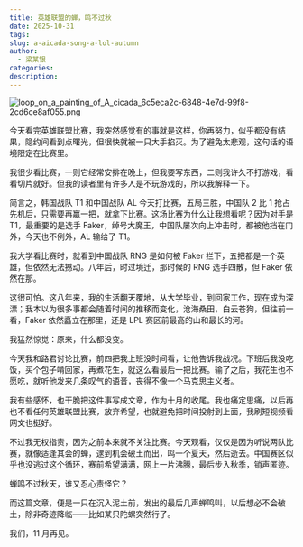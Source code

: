 ```yaml
---
title: 英雄联盟的蝉，鸣不过秋
date: 2025-10-31
tags:
slug: a-aicada-song-a-lol-autumn
author:
  - 梁某银
categories:
description:
---
```

![loop_on_a_painting_of_A_cicada_6c5eca2c-6848-4e7d-99f8-2cd6ce8af055.png](https://img.liangmouyin.com/2025/10/2f1c06d2a3950eeb17689c2902d5bcaa.png)

今天看完英雄联盟比赛，我突然感觉有的事就是这样，你再努力，似乎都没有结果，隐约间看到点曙光，但很快就被一只大手掐灭。为了避免太悲观，这句话的语境限定在比赛里。

我很少看比赛，一则它经常安排在晚上，但我要写东西，二则我许久不打游戏，看看切片就好。但我的读者里有许多人是不玩游戏的，所以我解释一下。

简言之，韩国战队 T1 和中国战队 AL 今天打比赛，五局三胜，中国队 2 比 1 抢占先机后，只需要再赢一把，就拿下比赛。这场比赛为什么让我想看呢？因为对手是 T1，最重要的是选手 Faker，绰号大魔王，中国队屡次向上冲击时，都被他挡在门外，今天也不例外，AL 输给了 T1。

我大学看比赛时，就看到中国战队 RNG 是如何被 Faker 拦下，五把都是一个英雄，但依然无法撼动。八年后，时过境迁，那时候的 RNG 选手四散，但 Faker 依然在那。

这很可怕。这八年来，我的生活翻天覆地，从大学毕业，到回家工作，现在成为深漂；我本以为很多事都会随着时间的推移而变化，沧海桑田，白云苍狗，但往前一看，Faker 依然矗立在那里，还是 LPL 赛区前最高的山和最长的河。

我猛然惊觉：原来，什么都没变。

今天我和路君讨论比赛，前四把我上班没时间看，让他告诉我战况。下班后我没吃饭，买个包子啃回家，再煮花生，就这么看最后一把比赛。输了之后，我花生也不愿吃，就听他发来几条叹气的语音，丧得不像一个马克思主义者。

我有些感怀，也干脆把这件事写成文章，作为十月的收尾。我也痛定思痛，以后再也不看任何英雄联盟比赛，放弃希望，也就避免把时间投射到上面，我刷短视频看网文也挺好。

不过我无权指责，因为之前本来就不关注比赛。今天观看，仅仅是因为听说两队比赛，就像适逢其会的蝉，逮到机会破土而出，鸣一个夏天，然后逝去。中国赛区似乎也没逃过这个循环，赛前希望满满，网上一片沸腾，最后步入秋季，销声匿迹。

蝉鸣不过秋天，谁又忍心责怪它？

而这篇文章，便是一只在沉入泥土前，发出的最后几声蝉鸣叫，以后想必不会破土，除非奇迹降临——比如某只陀螺突然行了。

我们，11 月再见。